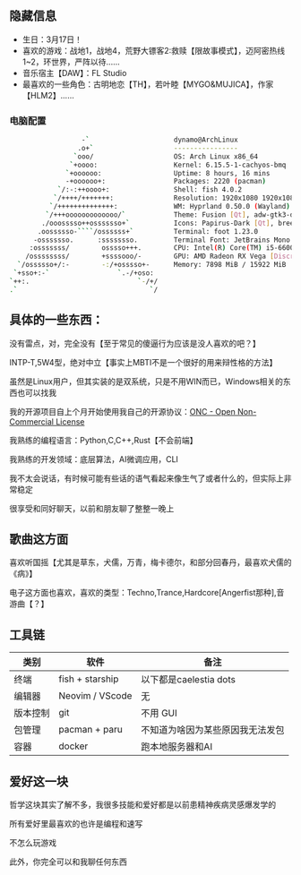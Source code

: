 ## 隐藏信息
- 生日：3月17日！  
- 喜欢的游戏：战地1，战地4，荒野大镖客2:救赎【限故事模式】，迈阿密热线1~2，环世界，严阵以待......
- 音乐宿主【DAW】：FL Studio 
- 最喜欢的一些角色：古明地恋【TH】，若叶睦【MYGO&MUJICA】，作家【HLM2】......  

### 电脑配置

```bash
                  -`                     dynamo@ArchLinux
                 .o+`                    ----------------
                `ooo/                    OS: Arch Linux x86_64
               `+oooo:                   Kernel: 6.15.5-1-cachyos-bmq
              `+oooooo:                  Uptime: 8 hours, 16 mins
              -+oooooo+:                 Packages: 2220 (pacman)
            `/:-:++oooo+:                Shell: fish 4.0.2
           `/++++/+++++++:               Resolution: 1920x1080 1920x1080
          `/++++++++++++++:              WM: Hyprland 0.50.0 (Wayland)
         `/+++ooooooooooooo/`            Theme: Fusion [Qt], adw-gtk3-dark [GTK2]
        ./ooosssso++osssssso+`           Icons: Papirus-Dark [Qt], breeze-dark []
       .oossssso-````/ossssss+`          Terminal: foot 1.23.0
      -osssssso.      :ssssssso.         Terminal Font: JetBrains Mono Nerd Font2
     :osssssss/        osssso+++.        CPU: Intel(R) Core(TM) i5-6600K (4) @ 3z
    /ossssssss/        +ssssooo/-        GPU: AMD Radeon RX Vega [Discrete]
  `/ossssso+/:-        -:/+osssso+-      Memory: 7898 MiB / 15922 MiB
 `+sso+:-`                 `.-/+oso:
`++:.                           `-/+/                            
.`                                 `/                            
```

## 具体的一些东西：
  没有雷点，对，完全没有【至于常见的傻逼行为应该是没人喜欢的吧？】

  INTP-T,5W4型，绝对中立【事实上MBTI不是一个很好的用来辩性格的方法】

  虽然是Linux用户，但其实装的是双系统，只是不用WIN而已，Windows相关的东西也可以找我

  我的开源项目自上个月开始使用我自己的开源协议：[ONC - Open Non-Commercial License](https://github.com/safe049/ONC)

  我熟练的编程语言：Python,C,C++,Rust【不会前端】

  我熟练的开发领域：底层算法，AI微调应用，CLI

  我不太会说话，有时候可能有些话的语气看起来像生气了或者什么的，但实际上非常稳定

  很享受和同好聊天，以前和朋友聊了整整一晚上

## 歌曲这方面
  喜欢听国摇【尤其是草东，犬儒，万青，梅卡德尔，和部分回春丹，最喜欢犬儒的《病》】

  电子这方面也喜欢，喜欢的类型：Techno,Trance,Hardcore[Angerfist那种],音游曲【？】

## 工具链

| 类别 | 软件 | 备注 |
|---|---|---|
| 终端 | fish + starship | 以下都是caelestia dots |
| 编辑器 | Neovim / VScode | 无 |
| 版本控制 | git | 不用 GUI |
| 包管理 | pacman + paru | 不知道为啥因为某些原因我无法发包 |
| 容器 | docker | 跑本地服务器和AI |

## 爱好这一块
  哲学这块其实了解不多，我很多技能和爱好都是以前患精神疾病灵感爆发学的

  所有爱好里最喜欢的也许是编程和速写

  不怎么玩游戏

  此外，你完全可以和我聊任何东西